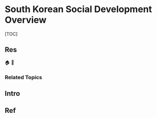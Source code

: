# South Korean Social Development Overview

[TOC]



## Res
🏠 
🚧 


### Related Topics



## Intro



## Ref
